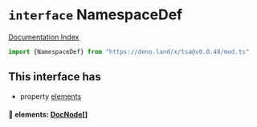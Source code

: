 # `interface` NamespaceDef

[Documentation Index](../README.md)

```ts
import {NamespaceDef} from "https://deno.land/x/tsa@v0.0.48/mod.ts"
```

## This interface has

- property [elements](#-elements-docnode)


#### 📄 elements: [DocNode](../type.DocNode/README.md)\[]



